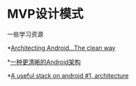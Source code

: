 
# MVP设计模式

一些学习资源

*[Architecting Android…The clean way](http://fernandocejas.com/2014/09/03/architecting-android-the-clean-way/)

*[一种更清晰的Android架构](http://blog.csdn.net/bboyfeiyu/article/details/44560155)

*[A useful stack on android #1, architecture](http://saulmm.github.io/2015/02/02/A%20useful%20stack%20on%20android%20%231,%20architecture/)
